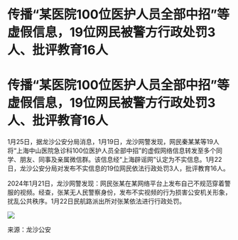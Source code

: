 # 传播“某医院100位医护人员全部中招”等虚假信息，19位网民被警方行政处罚3人、批评教育16人

# 传播“某医院100位医护人员全部中招”等虚假信息，19位网民被警方行政处罚3人、批评教育16人

1月25日，据龙沙公安分局消息，1月19日，龙沙网警发现，网民秦某某等19人将“上海中山医院急诊科100位医护人员全部中招”的虚假网络信息转发至多个同学、朋友、同事及亲属微信群。该信息经“上海辟谣网”认定为不实信息。1月22日，龙沙公安分局对发布不实信息的19位网民依法行政处罚3人，批评教育16人。

2024年1月21日，龙沙网警发现：网民张某在某网络平台上发布自己不规范穿着警服的视频。经查，张某无人民警察身份，发布不实视频的行为损害公安机关形象，扰乱公共秩序。1月22日民航路派出所对张某依法进行行政处罚。

![](https://inews.gtimg.com/om_bt/O1yGo_lDYu6-zZIDTWYkvy1roKUMLJ927YpFix7r0gQCsAA/1000)

来源：龙沙公安

